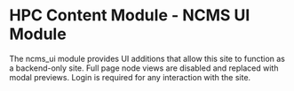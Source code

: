 HPC Content Module - NCMS UI Module
=============================================

The ncms_ui module provides UI additions that allow this site to function as a
backend-only site. Full page node views are disabled and replaced with modal
previews. Login is required for any interaction with the site.
